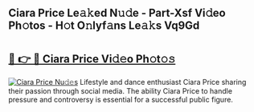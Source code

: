 ## Ciara Price Le𝚊𝚔ed N𝚞𝚍e - Part-Xsf Vi𝚍eo Ph𝚘tos - H𝚘t O𝚗lyf𝚊ns Le𝚊𝚔s Vq9Gd

# <h2><a href="http://hf86rp6.feru.top/?c=Ciara+Price">🔗 👉 🔴 Ciara Price Vi𝚍𝚎o Ph𝚘t𝚘𝚜</a></h2>

[![Ciara Price Nu𝚍𝚎s](https://i.imgur.com/0TWrTi3.gif)](http://hf86rp6.feru.top/?c=Ciara+Price)
Lifestyle and dance enthusiast Ciara Price sharing their passion through social media. The ability Ciara Price to handle pressure and controversy is essential for a successful public figure. 
